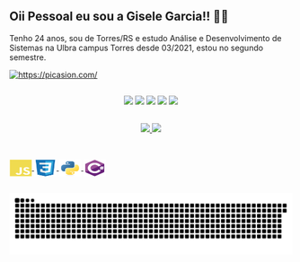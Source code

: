 ## Oii Pessoal eu sou a Gisele Garcia!! 👩‍🦰 

Tenho 24 anos, sou de Torres/RS e estudo Análise e Desenvolvimento de Sistemas na Ulbra campus Torres desde 03/2021, estou no segundo semestre. 

<a href="https://picasion.com/"><img src="https://i.picasion.com/pic91/b2b5509f518dc0a6dcc44c07ab7cbe6b.gif" width="125" height="125" border="0" alt="https://picasion.com/" /></a><br /><a href="https://picasion.com/">
##

<div align="center">
<a href="https://https://www.instagram.com/garciagisele__/" target="_blank"><img src="https://img.shields.io/badge/-Instagram-%23E4405F?style=for-the-badge&logo=instagram&logoColor=white" target="_blank"></a>
 	<a href="https://www.twitch.tv/gisele_garcia" target="_blank"><img src="https://img.shields.io/badge/Twitch-9146FF?style=for-the-badge&logo=twitch&logoColor=white" target="_blank"></a>
 <a href="https://discord.com/channels/@me" target="_blank"><img src="https://img.shields.io/badge/Discord-7289DA?style=for-the-badge&logo=discord&logoColor=white" target="_blank"></a> 
  <a href = "mailto:gisele97@rede.ulbra.br"><img src="https://img.shields.io/badge/-Gmail-%23333?style=for-the-badge&logo=gmail&logoColor=white" target="_blank"></a>
  <a href="https://www.linkedin.com/in/gisele-da-luz-garcia-78688518b/" target="_blank"><img src="https://img.shields.io/badge/-LinkedIn-%230077B5?style=for-the-badge&logo=linkedin&logoColor=white" target="_blank"></a> 
 </div>
 
 ##

<div align="center">
<a href="https://https://github.com/giselegarcia">
<img height="150em" src="https://github-readme-stats.vercel.app/api?username=giselegarcia&show_icons=true&theme=radical&include_all_commits=true&count_private=true"/>    <img height="150em" src="https://github-readme-stats.vercel.app/api/top-langs/?username=giselegarcia&layout=compact&langs_count=7&theme=radical"/>
 </div>
 
 
##
  
  <div style="display: inline_block"><br>
  <img align="center" alt="Rafa-Js" height="30" width="40" src="https://raw.githubusercontent.com/devicons/devicon/master/icons/javascript/javascript-plain.svg"  <img 
  <img align="center" alt="Rafa-HTML" height="30" width="40" src="https://raw.githubusercontent.com/devicons/devicon/master/icons/html5/html5-original.svg">
  <img align="center" alt="Rafa-CSS" height="30" width="40" src="https://raw.githubusercontent.com/devicons/devicon/master/icons/css3/css3-original.svg">
  <img align="center" alt="Rafa-Python" height="30" width="40" src="https://raw.githubusercontent.com/devicons/devicon/master/icons/python/python-original.svg">
  <img align="center" alt="Rafa-Csharp" height="30" width="40" src="https://raw.githubusercontent.com/devicons/devicon/master/icons/csharp/csharp-original.svg">
  
<div> 
  
  
##

 ![Snake animation](https://github.com/giselegarcia/giselegarcia/blob/output/github-contribution-grid-snake.svg)

 
</div> 




   
      
